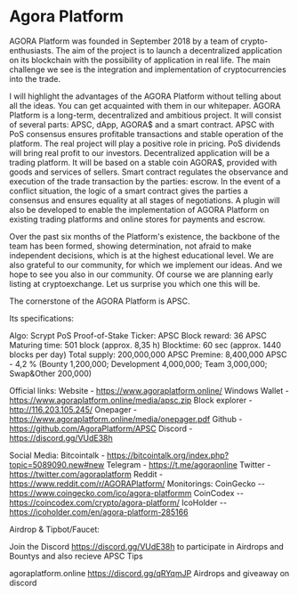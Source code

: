 Agora Platform
==============
 AGORA Platform was founded in September 2018 by a team of crypto-enthusiasts. The aim of the project is to launch a decentralized application on its blockchain with the possibility of application in real life. The main challenge we see is the integration and implementation of cryptocurrencies into the trade.

I will highlight the advantages of the AGORA Platform without telling about all the ideas. You can get acquainted with them in our whitepaper. AGORA Platform is a long-term, decentralized and ambitious project. It will consist of several parts: APSC, dApp, AGORA$ and a smart contract. APSC with PoS consensus ensures profitable transactions and stable operation of the platform. The real project will play a positive role in pricing. PoS dividends will bring real profit to our investors. Decentralized application will be a trading platform. It will be based on a stable coin AGORA$, provided with goods and services of sellers. Smart contract regulates the observance and execution of the trade transaction by the parties: escrow. In the event of a conflict situation, the logic of a smart contract gives the parties a consensus and ensures equality at all stages of negotiations. A plugin will also be developed to enable the implementation of AGORA Platform on existing trading platforms and online stores for payments and escrow.

Over the past six months of the Platform's existence, the backbone of the team has been formed, showing determination, not afraid to make independent decisions, which is at the highest educational level. We are also grateful to our community, for which we implement our ideas. And we hope to see you also in our community. Of course we are planning early listing at cryptoexchange. Let us surprise you which one this will be.

The cornerstone of the AGORA Platform is APSC.

Its specifications:

Algo: Scrypt PoS Proof-of-Stake
Ticker: APSC 
Block reward: 36 APSC
Maturing time: 501 block (approx. 8,35 h)
Blocktime: 60 sec (approx. 1440 blocks per day)
Total supply: 200,000,000 APSC 
Premine: 8,400,000 APSC - 4,2 %
(Bounty 1,200,000; Development 4,000,000; Team 3,000,000; Swap&Other 200,000)

Official links:
Website - https://www.agoraplatform.online/
Windows Wallet - https://www.agoraplatform.online/media/apsc.zip 
Block explorer - http://116.203.105.245/ 
Onepager - https://www.agoraplatform.online/media/onepager.pdf
Github - https://github.com/AgoraPlatform/APSC 
Discord - https://discord.gg/VUdE38h

Social Media:
Bitcointalk - https://bitcointalk.org/index.php?topic=5089090.new#new
Telegram - https://t.me/agoraonline 
Twitter - https://twitter.com/agoraplatform
Reddit - https://www.reddit.com/r/AGORAPlatform/
Monitorings:
CoinGecko -- https://www.coingecko.com/ico/agora-platformm
CoinCodex -- https://coincodex.com/crypto/agora-platform/
IcoHolder -- https://icoholder.com/en/agora-platform-285166

Airdrop & Tipbot/Faucet: 

Join the Discord https://discord.gg/VUdE38h to participate in Airdrops and Bountys and also recieve APSC Tips

agoraplatform.online
https://discord.gg/qRYqmJP
Airdrops and giveaway on discord
